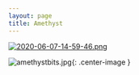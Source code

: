 ```yaml
---
layout: page
title: Amethyst
---
```


[![2020-06-07-14-59-46.png](https://i.postimg.cc/NfZRJxfh/2020-06-07-14-59-46.png)](https://postimg.cc/XpcZXdCx)

![amethystbits.jpg](https://i.postimg.cc/nryqdp1y/amethystbits.jpg){: .center-image }